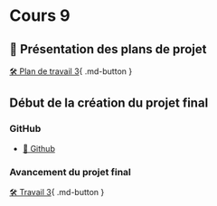 # Cours 9
## 🚨 Présentation des plans de projet
[🛠️ Plan de travail 3](./consignes/plandetravail.md){ .md-button } 



## Début de la création du projet final

### GitHub
- [📝 Github](./unity/github.md)  



### Avancement du projet final
[🛠️ Travail 3](./travaux/travail3.md){ .md-button } 

